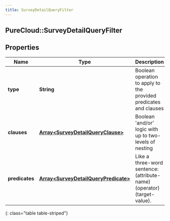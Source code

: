 ```yaml
---
title: SurveyDetailQueryFilter
---
```

## PureCloud::SurveyDetailQueryFilter

## Properties

|Name | Type | Description | Notes|
|------------ | ------------- | ------------- | -------------|
| **type** | **String** | Boolean operation to apply to the provided predicates and clauses | |
| **clauses** | [**Array&lt;SurveyDetailQueryClause&gt;**](SurveyDetailQueryClause.html) | Boolean &#39;and/or&#39; logic with up to two-levels of nesting | [optional] |
| **predicates** | [**Array&lt;SurveyDetailQueryPredicate&gt;**](SurveyDetailQueryPredicate.html) | Like a three-word sentence: (attribute-name) (operator) (target-value). | [optional] |
{: class="table table-striped"}


